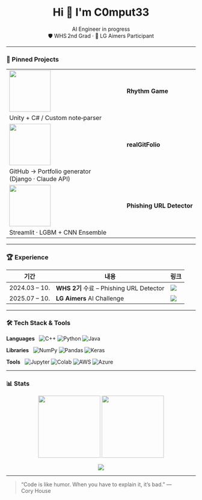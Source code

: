 <h1 align="center">Hi 👋 I'm C0mput33 <span style="color:#ff9100"></span></h1>
<p align="center">
  AI Engineer in progress <br>
  🛡 WHS 2nd Grad · 🥇 LG Aimers Participant
</p>


---

### 🚀 Pinned Projects
| | |
| :-- | :-- |
| <img src="https://github.com/C0mput33/RhythmGame/raw/main/demo.gif" height="110"/> | **Rhythm Game**  
Unity + C# / Custom note‑parser |
| <img src="https://github.com/KWCapstoneGitFolio/realGitFolio/raw/main/content/demo_portfolio.gif" height="110"/> | **realGitFolio**  
GitHub → Portfolio generator (Django · Claude API) |
| <img src="https://raw.githubusercontent.com/C0mput33/whs-phishing-detector/main/assets/demo.gif" height="110"/> | **Phishing URL Detector**  
Streamlit · LGBM + CNN Ensemble |


---

### 🏆 Experience

| 기간 | 내용 | 링크 |
| ---- | ---- | ---- |
| 2024.03 – 10. | **WHS 2기** 수료 – Phishing URL Detector | <a href="https://c0mput33.github.io/whs-cert"><img src="https://img.shields.io/badge/Certificate-PDF-blueviolet?style=flat-square"/></a> |
| 2025.07 – 10. | **LG Aimers** AI Challenge | <a href="https://c0mput33.github.io/lg‑aimers"><img src="https://img.shields.io/badge/LG_Aimers-PDF-critical?style=flat-square"/></a> |

---

### 🛠 Tech Stack & Tools

**Languages**   ![C++](https://img.shields.io/badge/C%2B%2B-00599C?logo=c%2B%2B&logoColor=white) ![Python](https://img.shields.io/badge/Python-3776AB?logo=python&logoColor=white) ![Java](https://img.shields.io/badge/Java-007396?logo=java&logoColor=white)

**Libraries**   ![NumPy](https://img.shields.io/badge/NumPy-013243?logo=numpy&logoColor=white) ![Pandas](https://img.shields.io/badge/Pandas-150458?logo=pandas&logoColor=white) ![Keras](https://img.shields.io/badge/Keras-D00000?logo=keras&logoColor=white)

**Tools**   ![Jupyter](https://img.shields.io/badge/Jupyter-F37626?logo=jupyter&logoColor=white) ![Colab](https://img.shields.io/badge/Colab-F9AB00?logo=googlecolab&logoColor=white) ![AWS](https://img.shields.io/badge/AWS-232F3E?logo=amazonaws&logoColor=white) ![Azure](https://img.shields.io/badge/Azure-0078D4?logo=microsoftazure&logoColor=white)

---

### 📊 Stats
<p align="center">
  <img src="https://github-readme-stats.vercel.app/api?username=C0mput33&show_icons=true&theme=tokyonight&count_private=true" height="165"/>
  <img src="https://github-readme-stats.vercel.app/api/top-langs/?username=C0mput33&layout=compact&theme=tokyonight" height="165"/>
</p>
<p align="center">
  <img src="https://komarev.com/ghpvc/?username=C0mput33&style=flat-square"/>
</p>

---

> “Code is like humor. When you have to explain it, it’s bad.” — Cory House
